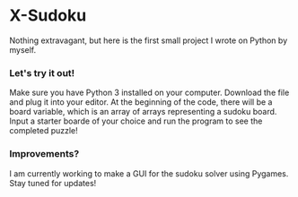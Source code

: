 # X-Sudoku
Nothing extravagant, but here is the first small project I wrote on Python by myself.

### Let's try it out!
Make sure you have Python 3 installed on your computer.
Download the file and plug it into your editor. 
At the beginning of the code, there will be a board variable, which is an array of arrays representing a sudoku board.
Input a starter boarde of your choice and run the program to see the completed puzzle!

### Improvements?
I am currently working to make a GUI for the sudoku solver using Pygames.
Stay tuned for updates!
